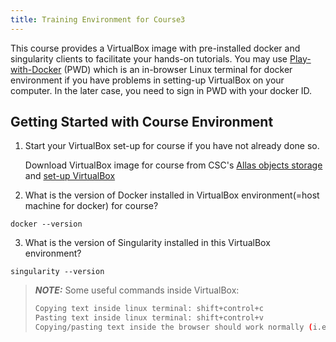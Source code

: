 ```yaml
---
title: Training Environment for Course3
---
```



This course provides a VirtualBox image with pre-installed docker and singularity clients to facilitate your hands-on tutorials. You may use [Play-with-Docker](https://labs.play-with-docker.com/) (PWD) which is an in-browser Linux terminal for docker environment if you have problems in setting-up VirtualBox on your computer. In the later case, you need to sign in PWD with your docker ID.

## Getting Started with Course Environment

1. Start your VirtualBox set-up for course if you have not already done so.

   Download VirtualBox image for course from CSC's [Allas objects storage](https://a3s.fi/Biocontainer/BioContainer.ova) and [set-up VirtualBox](https://raw.githubusercontent.com/amsaren/course_materials/main/Biocontainers_2020/BC2020_Working_with_VirtualBox.pdf)

2. What is the version of Docker installed in VirtualBox environment(=host machine for docker) for course?
```
docker --version
```
3. What is the version of Singularity installed in this VirtualBox environment?
```
singularity --version
````

> **_NOTE:_** 
> Some useful commands inside VirtualBox:
> ```bash
> Copying text inside linux terminal: shift+control+c
> Pasting text inside linux terminal: shift+control+v
> Copying/pasting text inside the browser should work normally (i.e., control +c and control +v)
> ```

